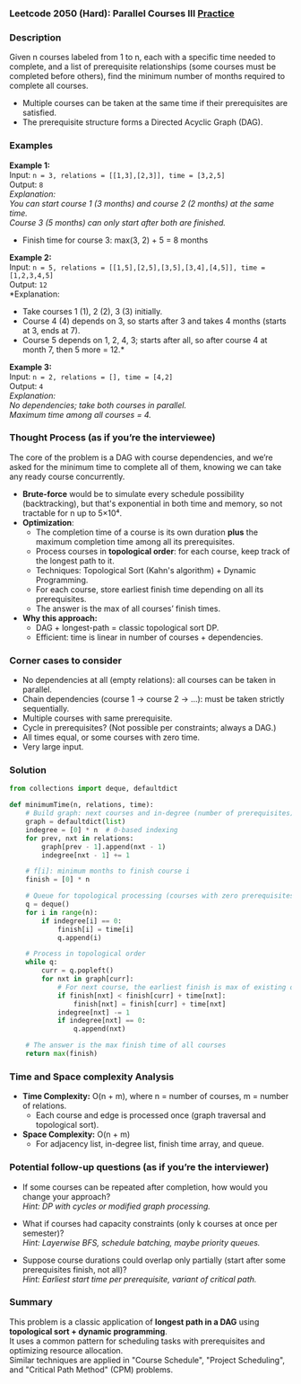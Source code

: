 ### Leetcode 2050 (Hard): Parallel Courses III [Practice](https://leetcode.com/problems/parallel-courses-iii)

### Description  
Given n courses labeled from 1 to n, each with a specific time needed to complete, and a list of prerequisite relationships (some courses must be completed before others), find the minimum number of months required to complete all courses.  
- Multiple courses can be taken at the same time if their prerequisites are satisfied.
- The prerequisite structure forms a Directed Acyclic Graph (DAG).

### Examples  

**Example 1:**  
Input: `n = 3, relations = [[1,3],[2,3]], time = [3,2,5]`  
Output: `8`  
*Explanation:  
You can start course 1 (3 months) and course 2 (2 months) at the same time.  
Course 3 (5 months) can only start after both are finished.*  
- Finish time for course 3: max(3, 2) + 5 = 8 months

**Example 2:**  
Input: `n = 5, relations = [[1,5],[2,5],[3,5],[3,4],[4,5]], time = [1,2,3,4,5]`  
Output: `12`  
*Explanation:  
- Take courses 1 (1), 2 (2), 3 (3) initially.  
- Course 4 (4) depends on 3, so starts after 3 and takes 4 months (starts at 3, ends at 7).  
- Course 5 depends on 1, 2, 4, 3; starts after all, so after course 4 at month 7, then 5 more = 12.*

**Example 3:**  
Input: `n = 2, relations = [], time = [4,2]`  
Output: `4`  
*Explanation:  
No dependencies; take both courses in parallel.  
Maximum time among all courses = 4.*

### Thought Process (as if you’re the interviewee)  
The core of the problem is a DAG with course dependencies, and we’re asked for the minimum time to complete all of them, knowing we can take any ready course concurrently.  
- **Brute-force** would be to simulate every schedule possibility (backtracking), but that's exponential in both time and memory, so not tractable for n up to 5×10⁴.
- **Optimization**:  
  - The completion time of a course is its own duration **plus** the maximum completion time among all its prerequisites.
  - Process courses in **topological order**: for each course, keep track of the longest path to it.
  - Techniques: Topological Sort (Kahn's algorithm) + Dynamic Programming.
  - For each course, store earliest finish time depending on all its prerequisites.
  - The answer is the max of all courses’ finish times.
- **Why this approach:**  
  - DAG + longest-path = classic topological sort DP.
  - Efficient: time is linear in number of courses + dependencies.

### Corner cases to consider  
- No dependencies at all (empty relations): all courses can be taken in parallel.
- Chain dependencies (course 1 → course 2 → ...): must be taken strictly sequentially.
- Multiple courses with same prerequisite.
- Cycle in prerequisites? (Not possible per constraints; always a DAG.)
- All times equal, or some courses with zero time.
- Very large input.

### Solution

```python
from collections import deque, defaultdict

def minimumTime(n, relations, time):
    # Build graph: next courses and in-degree (number of prerequisites)
    graph = defaultdict(list)
    indegree = [0] * n  # 0-based indexing
    for prev, nxt in relations:
        graph[prev - 1].append(nxt - 1)
        indegree[nxt - 1] += 1

    # f[i]: minimum months to finish course i
    finish = [0] * n

    # Queue for topological processing (courses with zero prerequisites)
    q = deque()
    for i in range(n):
        if indegree[i] == 0:
            finish[i] = time[i]
            q.append(i)

    # Process in topological order
    while q:
        curr = q.popleft()
        for nxt in graph[curr]:
            # For next course, the earliest finish is max of existing or after finishing curr + next's own time
            if finish[nxt] < finish[curr] + time[nxt]:
                finish[nxt] = finish[curr] + time[nxt]
            indegree[nxt] -= 1
            if indegree[nxt] == 0:
                q.append(nxt)

    # The answer is the max finish time of all courses
    return max(finish)
```

### Time and Space complexity Analysis  

- **Time Complexity:** O(n + m), where n = number of courses, m = number of relations.  
  - Each course and edge is processed once (graph traversal and topological sort).
- **Space Complexity:** O(n + m)
  - For adjacency list, in-degree list, finish time array, and queue.

### Potential follow-up questions (as if you’re the interviewer)  

- If some courses can be repeated after completion, how would you change your approach?  
  *Hint: DP with cycles or modified graph processing.*

- What if courses had capacity constraints (only k courses at once per semester)?  
  *Hint: Layerwise BFS, schedule batching, maybe priority queues.*

- Suppose course durations could overlap only partially (start after some prerequisites finish, not all)?  
  *Hint: Earliest start time per prerequisite, variant of critical path.*

### Summary
This problem is a classic application of **longest path in a DAG** using **topological sort + dynamic programming**.  
It uses a common pattern for scheduling tasks with prerequisites and optimizing resource allocation.  
Similar techniques are applied in "Course Schedule", "Project Scheduling", and "Critical Path Method" (CPM) problems.